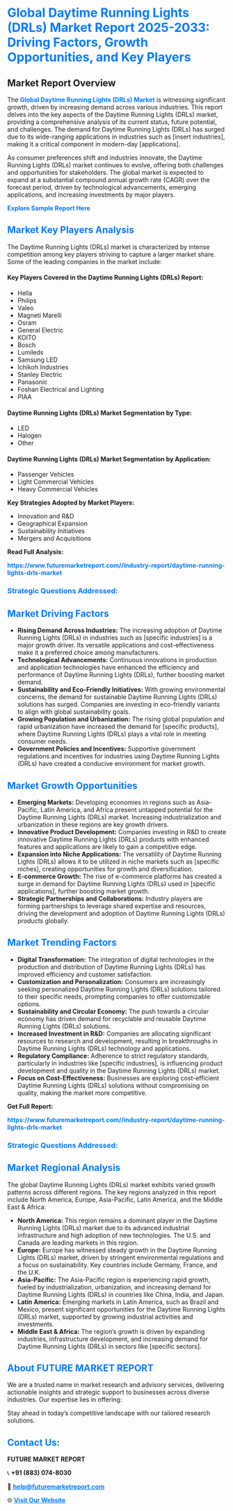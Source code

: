 <h1 style="color: #007BFF;">Global Daytime Running Lights (DRLs) Market Report 2025-2033: Driving Factors, Growth Opportunities, and Key Players</h1>

<section id="overview">
<h2>Market Report Overview</h2>
<p>The <a href="https://www.futuremarketreport.com//industry-report/daytime-running-lights-drls-market" style="color: #007BFF; text-decoration: none;"><strong>Global Daytime Running Lights (DRLs) Market</strong></a> is witnessing significant growth, driven by increasing demand across various industries. This report delves into the key aspects of the Daytime Running Lights (DRLs) market, providing a comprehensive analysis of its current status, future potential, and challenges. The demand for Daytime Running Lights (DRLs) has surged due to its wide-ranging applications in industries such as [insert industries], making it a critical component in modern-day [applications].</p>
<p>As consumer preferences shift and industries innovate, the Daytime Running Lights (DRLs) market continues to evolve, offering both challenges and opportunities for stakeholders. The global market is expected to expand at a substantial compound annual growth rate (CAGR) over the forecast period, driven by technological advancements, emerging applications, and increasing investments by major players.</p>
</section>

<section id="overview">
<p><a href="https://www.futuremarketreport.com//request-sample/reportId=89184" style="color: #007BFF; text-decoration: none;"><strong>Explore Sample Report Here</strong></a></p>
</section>

<section id="key-players">
<h2 style="color: #007BFF;">Market Key Players Analysis</h2>
<p>The Daytime Running Lights (DRLs) market is characterized by intense competition among key players striving to capture a larger market share. Some of the leading companies in the market include:</p>
<h4>Key Players Covered in the Daytime Running Lights (DRLs) Report:</h4>
<ul><li>Hella</li><li>Philips</li><li>Valeo</li><li>Magneti Marelli</li><li>Osram</li><li>General Electric</li><li>KOITO</li><li>Bosch</li><li>Lumileds</li><li>Samsung LED</li><li>Ichikoh Industries</li><li>Stanley Electric</li><li>Panasonic</li><li>Foshan Electrical and Lighting</li><li>PIAA</li></ul>
<h4>Daytime Running Lights (DRLs) Market Segmentation by Type:</h4>
<ul><li>LED</li><li>Halogen</li><li>Other</li></ul>

<h4>Daytime Running Lights (DRLs) Market Segmentation by Application:</h4>
<ul><li>Passenger Vehicles</li><li>Light Commercial Vehicles</li><li>Heavy Commercial Vehicles</li></ul>
<p><strong>Key Strategies Adopted by Market Players:</strong></p>
<ul>
<li>Innovation and R&D</li>
<li>Geographical Expansion</li>
<li>Sustainability Initiatives</li>
<li>Mergers and Acquisitions</li>
</ul>
</section>

<section>
<p><strong>Read Full Analysis: </strong></p><a href="https://www.futuremarketreport.com//industry-report/daytime-running-lights-drls-market" style="color: #007BFF; text-decoration: none;"><strong>https://www.futuremarketreport.com//industry-report/daytime-running-lights-drls-market</strong></a>
<h3 style="color: #007BFF;">Strategic Questions Addressed:</h3>
</section>

<section id="driving-factors">
<h2 style="color: #007BFF;">Market Driving Factors</h2>
<ul>
<li><strong>Rising Demand Across Industries:</strong> The increasing adoption of Daytime Running Lights (DRLs) in industries such as [specific industries] is a major growth driver. Its versatile applications and cost-effectiveness make it a preferred choice among manufacturers.</li>
<li><strong>Technological Advancements:</strong> Continuous innovations in production and application technologies have enhanced the efficiency and performance of Daytime Running Lights (DRLs), further boosting market demand.</li>
<li><strong>Sustainability and Eco-Friendly Initiatives:</strong> With growing environmental concerns, the demand for sustainable Daytime Running Lights (DRLs) solutions has surged. Companies are investing in eco-friendly variants to align with global sustainability goals.</li>
<li><strong>Growing Population and Urbanization:</strong> The rising global population and rapid urbanization have increased the demand for [specific products], where Daytime Running Lights (DRLs) plays a vital role in meeting consumer needs.</li>
<li><strong>Government Policies and Incentives:</strong> Supportive government regulations and incentives for industries using Daytime Running Lights (DRLs) have created a conducive environment for market growth.</li>
</ul>
</section>

<section id="growth-opportunities">
<h2 style="color: #007BFF;">Market Growth Opportunities</h2>
<ul>
<li><strong>Emerging Markets:</strong> Developing economies in regions such as Asia-Pacific, Latin America, and Africa present untapped potential for the Daytime Running Lights (DRLs) market. Increasing industrialization and urbanization in these regions are key growth drivers.</li>
<li><strong>Innovative Product Development:</strong> Companies investing in R&D to create innovative Daytime Running Lights (DRLs) products with enhanced features and applications are likely to gain a competitive edge.</li>
<li><strong>Expansion into Niche Applications:</strong> The versatility of Daytime Running Lights (DRLs) allows it to be utilized in niche markets such as [specific niches], creating opportunities for growth and diversification.</li>
<li><strong>E-commerce Growth:</strong> The rise of e-commerce platforms has created a surge in demand for Daytime Running Lights (DRLs) used in [specific applications], further boosting market growth.</li>
<li><strong>Strategic Partnerships and Collaborations:</strong> Industry players are forming partnerships to leverage shared expertise and resources, driving the development and adoption of Daytime Running Lights (DRLs) products globally.</li>
</ul>
</section>

<section id="trending-factors">
<h2 style="color: #007BFF;">Market Trending Factors</h2>
<ul>
<li><strong>Digital Transformation:</strong> The integration of digital technologies in the production and distribution of Daytime Running Lights (DRLs) has improved efficiency and customer satisfaction.</li>
<li><strong>Customization and Personalization:</strong> Consumers are increasingly seeking personalized Daytime Running Lights (DRLs) solutions tailored to their specific needs, prompting companies to offer customizable options.</li>
<li><strong>Sustainability and Circular Economy:</strong> The push towards a circular economy has driven demand for recyclable and reusable Daytime Running Lights (DRLs) solutions.</li>
<li><strong>Increased Investment in R&D:</strong> Companies are allocating significant resources to research and development, resulting in breakthroughs in Daytime Running Lights (DRLs) technology and applications.</li>
<li><strong>Regulatory Compliance:</strong> Adherence to strict regulatory standards, particularly in industries like [specific industries], is influencing product development and quality in the Daytime Running Lights (DRLs) market.</li>
<li><strong>Focus on Cost-Effectiveness:</strong> Businesses are exploring cost-efficient Daytime Running Lights (DRLs) solutions without compromising on quality, making the market more competitive.</li>
</ul>
</section>

<section>
<p><strong>Get Full Report: </strong></p><a href="https://www.futuremarketreport.com//industry-report/daytime-running-lights-drls-market" style="color: #007BFF; text-decoration: none;"><strong>https://www.futuremarketreport.com//industry-report/daytime-running-lights-drls-market</strong></a>
<h3 style="color: #007BFF;">Strategic Questions Addressed:</h3>
</section>


<section id="regional-analysis">
<h2 style="color: #007BFF;">Market Regional Analysis</h2>
<p>The global Daytime Running Lights (DRLs) market exhibits varied growth patterns across different regions. The key regions analyzed in this report include North America, Europe, Asia-Pacific, Latin America, and the Middle East & Africa:</p>
<ul>
<li><strong>North America:</strong> This region remains a dominant player in the Daytime Running Lights (DRLs) market due to its advanced industrial infrastructure and high adoption of new technologies. The U.S. and Canada are leading markets in this region.</li>
<li><strong>Europe:</strong> Europe has witnessed steady growth in the Daytime Running Lights (DRLs) market, driven by stringent environmental regulations and a focus on sustainability. Key countries include Germany, France, and the U.K.</li>
<li><strong>Asia-Pacific:</strong> The Asia-Pacific region is experiencing rapid growth, fueled by industrialization, urbanization, and increasing demand for Daytime Running Lights (DRLs) in countries like China, India, and Japan.</li>
<li><strong>Latin America:</strong> Emerging markets in Latin America, such as Brazil and Mexico, present significant opportunities for the Daytime Running Lights (DRLs) market, supported by growing industrial activities and investments.</li>
<li><strong>Middle East & Africa:</strong> The region’s growth is driven by expanding industries, infrastructure development, and increasing demand for Daytime Running Lights (DRLs) in sectors like [specific sectors].</li>
</ul>
</section>

<footer>
<h2 style="color: #007BFF;">About FUTURE MARKET REPORT</h2>
<p>We are a trusted name in market research and advisory services, delivering actionable insights and strategic support to businesses across diverse industries. Our expertise lies in offering:</p>

<p>Stay ahead in today’s competitive landscape with our tailored research solutions.</p>

<h2 style="color: #007BFF;">Contact Us:</h2>
<p><strong>FUTURE MARKET REPORT</strong></p>
<p>📞 <strong>+91 (883) 074-8030</strong></p>
<p>📧 <strong><a href="mailto:help@futuremarketreport.com" style="color: #007BFF;">help@futuremarketreport.com</a></strong></p>
<p>🌐 <strong><a href="https://www.futuremarketreport.com/" style="color: #007BFF;">Visit Our Website</a></strong></p>
</footer>